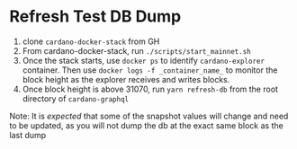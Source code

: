 # Refresh Test DB Dump

1. clone `cardano-docker-stack` from GH
2. From cardano-docker-stack, run `./scripts/start_mainnet.sh`
3. Once the stack starts, use `docker ps` to identify `cardano-explorer` container. Then use `docker logs -f _container_name_` to monitor the block height as the explorer receives and writes blocks.
4. Once block height is above 31070, run `yarn refresh-db` from the root directory of `cardano-graphql`

Note: It is _expected_ that some of the snapshot values will change and need to be updated, as you will not dump the db at the exact same block as the last dump